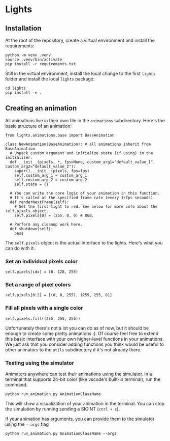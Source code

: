 # Lights

## Installation
At the root of the repository, create a virtual environment and install the requirements:
```
python -m venv .venv
source .venv/bin/activate
pip install -r requirements.txt
```

Still in the virtual environment, install the local change to the first `lights` folder and install the local `lights` package:
```
cd lights
pip install -e .
```

## Creating an animation

All animations live in their own file in the `animations` subdirectory. Here's the basic structure of an animation:
```
from lights.animations.base import BaseAnimation

class NewAnimation(BaseAnimation): # all animations inherit from BaseAnimation
  # Unpack custom argument and initialize state (if using) in the initializer.
  def __init__(pixels, *, fps=None, custom_arg1="default_value_1", custom_arg2="default_value_2"):
    super().__init__(pixels, fps=fps)
    self.custom_arg_1 = custom_arg_1
    self.custom_arg_2 = custom_arg_2
    self.state = {}

  # You can write the core logic of your animation in this function.
  # It's called at the specified frame rate (every 1/fps seconds).
  def renderNextFrame(self):
    # Set the first light to red. See below for more info about the self.pixels object.
    self.pixels[0] = (255, 0, 0) # RGB.

  # Perform any cleanup work here.
  def shutdown(self):
    pass
```

The `self.pixels` object is the actual interface to the lights. Here's what you can do with it:

### Set an individual pixels color
```
self.pixels[idx] = (0, 128, 255)
```

### Set a range of pixel colors
```
self.pixels[0:2] = [(0, 0, 255), (255, 255, 0)]
```

### Fill all pixels with a single color
```
self.pixels.fill((255, 255, 255))
```

Unfortunately there's not a lot you can do as of now, but it should be enough to create some pretty animations :). Of course feel free to extend this basic interface with your own higher-level functions in your animations. We just ask that you consider adding functions you think would be useful to other animators to the `utils` subdirectory if it's not already there. 

### Testing using the simulator

Animators anywhere can test their animations using the simulator. In a terminal that supports 24-bit color (like vscode's built-in terminal), run the command.
```
python run_animation.py AnimationClassName
```

This will show a visualization of your animation in the terminal. You can stop the simulation by running sending a SIGINT (`ctrl + c`).

If your animation has arguments, you can provide them to the simulator using the `--args` flag

```
python run_animation.py AnimationClassName --args 
```